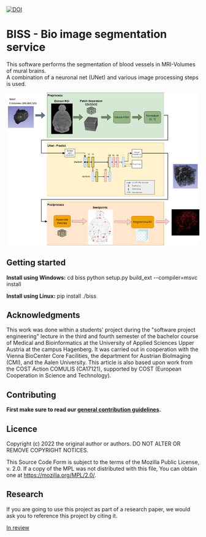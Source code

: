 [![DOI](https://zenodo.org/badge/DOI/10.5281/zenodo.6821322.svg)](https://doi.org/10.5281/zenodo.6821322)

# BISS - Bio image segmentation service

This software performs the segmentation of blood vessels in MRI-Volumes of mural brains.  
A combination of a neuronal net (UNet) and various image processing steps is used.

![Image of algorithm segmentation pipeline](<./misc/algorithm.png>) 


## Getting started

**Install using Windows:**
cd biss
python setup.py build_ext --compiler=msvc install

**Install using Linux:**
pip install ./biss

## Acknowledgments

This work was done within a students' project during the "software project engineering" lecture in the third and fourth semester of the bachelor course of Medical and Bioinformatics at the University of Applied Sciences Upper Austria at the campus Hagenberg. It was carried out in cooperation with the Vienna BioCenter Core Facilities, the department for Austrian BioImaging (CMI), and the Aalen University. This article is also based upon work from the COST Action COMULIS (CA17121), supported by COST (European Cooperation in Science and Technology). 

## Contributing

**First make sure to read our [general contribution guidelines](https://fhooeaist.github.io/CONTRIBUTING.html).**
   
## Licence

Copyright (c) 2022 the original author or authors.
DO NOT ALTER OR REMOVE COPYRIGHT NOTICES.

This Source Code Form is subject to the terms of the Mozilla Public
License, v. 2.0. If a copy of the MPL was not distributed with this
file, You can obtain one at https://mozilla.org/MPL/2.0/.

## Research

If you are going to use this project as part of a research paper, we would ask you to reference this project by citing
it. 

[In review]()
